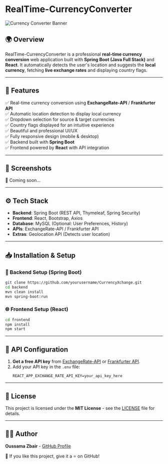 # RealTime-CurrencyConverter

![Currency Converter Banner](https://via.placeholder.com/1000x300?text=RealTime+Currency+Converte)

## 🌍 Overview
RealTime-CurrencyConverter is a professional **real-time currency conversion** web application built with **Spring Boot (Java Full Stack)** and **React**. It automatically detects the user's location and suggests the **local currency**, fetching **live exchange rates** and displaying country flags.

---

## 🚀 Features
✅ Real-time currency conversion using **ExchangeRate-API** / **Frankfurter API**  
✅ Automatic location detection to display local currency  
✅ Dropdown selection for source & target currencies  
✅ Country flags displayed for an intuitive experience  
✅ Beautiful and professional UI/UX  
✅ Fully responsive design (mobile & desktop)  
✅ Backend built with **Spring Boot**  
✅ Frontend powered by **React** with API integration  

---

## 📸 Screenshots
🚀 Coming soon...

---

## ⚙️ Tech Stack
- **Backend**: Spring Boot (REST API, Thymeleaf, Spring Security)
- **Frontend**: React, Bootstrap, Axios
- **Database**: MySQL (Optional: User Preferences, History)
- **APIs**: ExchangeRate-API / Frankfurter API
- **Extras**: Geolocation API (Detects user location)

---

## 📥 Installation & Setup
### **🔧 Backend Setup (Spring Boot)**

```bash
git clone https://github.com/yourusername/CurrencyXchange.git
cd backend
mvn clean install
mvn spring-boot:run
```

### **🌐 Frontend Setup (React)**
```bash
cd frontend
npm install
npm start
```

---

## 📡 API Configuration
1. **Get a free API key** from [ExchangeRate-API](https://www.exchangerate-api.com/) or [Frankfurter API](https://www.frankfurter.app/).
2. Add your API key in the `.env` file:
   ```env
   REACT_APP_EXCHANGE_RATE_API_KEY=your_api_key_here
   ```

---

## 📜 License
This project is licensed under the **MIT License** - see the [LICENSE](LICENSE) file for details.

---

## 👨‍💻 Author
**Oussama Zbair** - [GitHub Profile](https://github.com/yourusername)

🌟 If you like this project, give it a ⭐ on GitHub!
